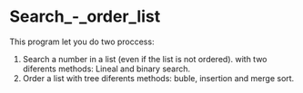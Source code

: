 # Search_-_order_list
 This program let you do two proccess: 
 1. Search a number in a list (even if the list is not ordered).
 with two diferents methods: Lineal and binary search.
 2. Order a list with tree diferents methods: buble, insertion and
 merge sort. 
